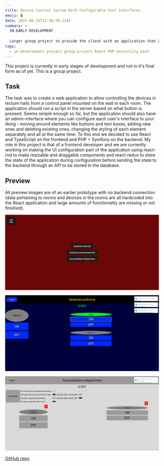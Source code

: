```yaml
---
title: Device Control System With Configurable User Interfaces
emoji: 🖥️
date: 2025-06-15T12:30:39.124Z
summary: >-
  IN-EARLY-DEVELOPMENT

  Larger group project to provide the client with an application that allows for creating, configuring and deleting control panels and using those control panels to run specified scripts on the server to make it possible to control devices in different lecture halls.
tags:
  - in-development project group-project React PHP University post
---
```

T﻿his project is currently in early stages of development and not in it's final form as of yet. This is a group project.

## T﻿ask

T﻿he task was to create a web application to allow controlling the devices in lecture halls from a control panel mounted on the wall in each room. The application should run a script in the server based on what button is pressed. Seems simple enough so far, but the application should also have an admin-interface where you can configure each user's interface to your liking - moving around elements like buttons and text boxes, adding new ones and deleting existing ones, changing the styling of each element separately and all at the same time. To this end we decided to use React and TypeScript on the frontend and PHP + Symfony on the backend. My role in this project is that of a frontend developer and we are currently working on making the UI configuration part of the application using react-rnd to make resizable and draggable components and react-redux to store the state of the application during configuration before sending the state to the backend through an API to be stored in the database.

## P﻿review

A﻿ll preview images are of an earlier prototype with no backend connection (data pertaining to rooms and devices in the rooms are all hardcoded into the React application and large amounts of functionality are missing or not finished).

![Action selection page of the Prototype](/src/assets/img/image_2025-06-15_154324861.png "Action selection page of the Prototype")

![Preview of modified device control panel in A-001](/src/assets/img/image_2025-06-15_154410099.png "Preview of modified device control panel in A-001")

![Preview of configuration of device control panel in A-001](/src/assets/img/image_2025-06-15_154519165.png "Preview of configuration of device control panel in A-001")

[G﻿itHub repo](https://github.com/tammmatTLU/suvepraktika_tiim2)